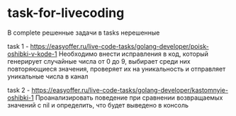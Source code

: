 # task-for-livecoding
В complete решенные задачи
в tasks нерешенные 

task 1 - https://easyoffer.ru/live-code-tasks/golang-developer/poisk-oshibki-v-kode-1
Необходимо внести исправления в код, который генерирует случайные числа от 0 до 9, 
выбирает среди них повторяющиеся значения, проверяет их на уникальность и отправляет уникальные числа в канал

task 2 - https://easyoffer.ru/live-code-tasks/golang-developer/kastomnyie-oshibki-1
Проанализировать поведение при сравнении возвращаемых значений с nil и определить, что будет выведено в консоль